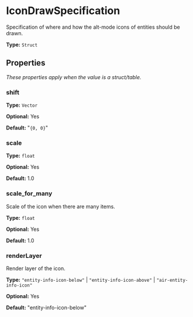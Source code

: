 # IconDrawSpecification

Specification of where and how the alt-mode icons of entities should be drawn.

**Type:** `Struct`

## Properties

*These properties apply when the value is a struct/table.*

### shift

**Type:** `Vector`

**Optional:** Yes

**Default:** "`{0, 0}`"

### scale

**Type:** `float`

**Optional:** Yes

**Default:** 1.0

### scale_for_many

Scale of the icon when there are many items.

**Type:** `float`

**Optional:** Yes

**Default:** 1.0

### renderLayer

Render layer of the icon.

**Type:** `"entity-info-icon-below"` | `"entity-info-icon-above"` | `"air-entity-info-icon"`

**Optional:** Yes

**Default:** "entity-info-icon-below"

